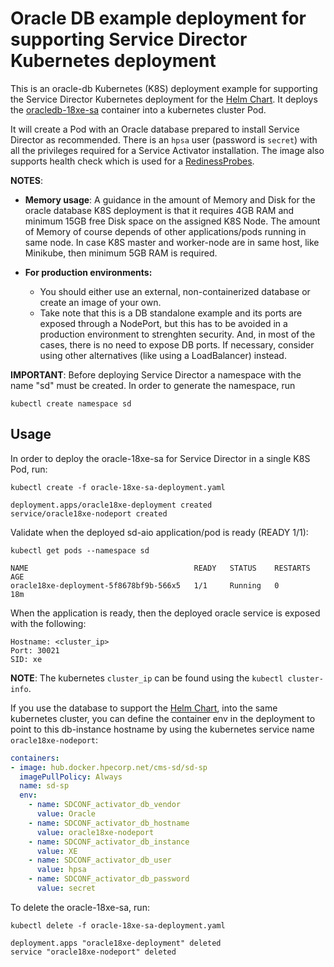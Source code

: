 # Oracle DB example deployment for supporting Service Director Kubernetes deployment

This is an oracle-db Kubernetes (K8S) deployment example for supporting the Service Director Kubernetes deployment for the [Helm Chart](/kubernetes/helm). It deploys the [oracledb-18xe-sa](/docker/examples/images/oracledb-18xe-sa) container into a kubernetes cluster Pod.

It will create a Pod with an Oracle database prepared to install Service Director as recommended. There is an `hpsa` user (password is `secret`) with all the privileges required for a Service Activator installation. The image also supports health check which is used for a [RedinessProbes](https://kubernetes.io/docs/tasks/configure-pod-container/configure-liveness-readiness-probes/).

**NOTES**:
- **Memory usage**: A guidance in the amount of Memory and Disk for the oracle database K8S deployment is that it requires 4GB RAM and minimum 15GB free Disk space on the assigned K8S Node. The amount of Memory of course depends of other applications/pods running in same node. In case K8S master and worker-node are in same host, like Minikube, then minimum 5GB RAM is required.

- **For production environments:**
  - You should either use an external, non-containerized database or create an image of your own.
  - Take note that this is a DB standalone example and its ports are exposed through a NodePort, but this has to be avoided in a production environment to strenghten security. And, in most of the cases, there is no need to expose DB ports. If necessary, consider using other alternatives (like using a LoadBalancer) instead.

**IMPORTANT**: Before deploying Service Director a namespace with the name "sd" must be created. In order to generate the namespace, run

    kubectl create namespace sd

## Usage

In order to deploy the oracle-18xe-sa for Service Director in a single K8S Pod, run:

    kubectl create -f oracle-18xe-sa-deployment.yaml

```
deployment.apps/oracle18xe-deployment created
service/oracle18xe-nodeport created
```

Validate when the deployed sd-aio application/pod is ready (READY 1/1):

    kubectl get pods --namespace sd

```
NAME                                     READY   STATUS    RESTARTS   AGE
oracle18xe-deployment-5f8678bf9b-566x5   1/1     Running   0          18m
```

When the application is ready, then the deployed oracle service is exposed with the following:

```
Hostname: <cluster_ip>
Port: 30021
SID: xe
```

**NOTE**: The kubernetes `cluster_ip` can be found using the `kubectl cluster-info`.

If you use the database to support the [Helm Chart](/kubernetes/helm), into the same kubernetes cluster, you can define the container env in the deployment to point to this db-instance hostname by using the kubernetes service name `oracle18xe-nodeport`:

```yaml
containers:
- image: hub.docker.hpecorp.net/cms-sd/sd-sp
  imagePullPolicy: Always
  name: sd-sp
  env:
    - name: SDCONF_activator_db_vendor
      value: Oracle
    - name: SDCONF_activator_db_hostname
      value: oracle18xe-nodeport
    - name: SDCONF_activator_db_instance
      value: XE
    - name: SDCONF_activator_db_user
      value: hpsa
    - name: SDCONF_activator_db_password
      value: secret
```

To delete the oracle-18xe-sa, run:

    kubectl delete -f oracle-18xe-sa-deployment.yaml

```
deployment.apps "oracle18xe-deployment" deleted
service "oracle18xe-nodeport" deleted
```
